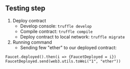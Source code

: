 ## Testing step

1. Deploy contract
   - Develop console: `truffle develop`
   - Compile contract: `truffle compile`
   - Deploy contract to local network: `truffle migrate`
2. Running command
   - Sending few "ether" to our deployed contract: 
   
```
Faucet.deployed().then(i => {FaucetDeployed = i})
FaucetDeployed.send(web3.utils.toWei("1", "ether"))
```